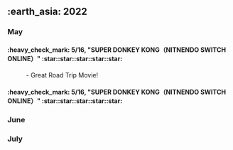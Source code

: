 <h2> :earth_asia: 2022 </h2>

<h3> May </h3>

<h4>:heavy_check_mark: 5/16, "SUPER DONKEY KONG（NITNENDO SWITCH ONLINE）" :star::star::star::star::star:</h4>

&emsp;&emsp;&emsp;- Great Road Trip Movie!


<h4>:heavy_check_mark: 5/16, "SUPER DONKEY KONG（NITNENDO SWITCH ONLINE）" :star::star::star::star::star:</h4>


<h3> June </h3>




<h3> July </h3>





